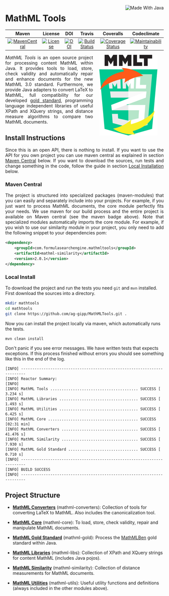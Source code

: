 <a href="https://go.java/index.html"><img align="right" src="https://forthebadge.com/images/badges/made-with-java.svg" alt="Made With Java" height="32"></a>

# MathML Tools

| Maven | License | DOI | Travis | Coveralls | Codeclimate |
| :---: | :---: | :---: | :---: | :---: | :---: |
| [![MavenCentral](https://maven-badges.herokuapp.com/maven-central/com.formulasearchengine.mathmltools/mathmltools/badge.svg)](https://maven-badges.herokuapp.com/maven-central/com.formulasearchengine.mathmltools/mathmltools/) | [![License](http://img.shields.io/:license-apache-blue.svg)](http://www.apache.org/licenses/LICENSE-2.0.html) | [![DOI](https://zenodo.org/badge/85396484.svg)](https://zenodo.org/badge/latestdoi/85396484) | [![Build Status](https://travis-ci.org/ag-gipp/MathMLTools.svg?branch=refactor)](https://travis-ci.org/ag-gipp/MathMLTools) | [![Coverage Status](https://coveralls.io/repos/github/ag-gipp/MathMLTools/badge.svg?branch=refactor)](https://coveralls.io/github/ag-gipp/MathMLTools?branch=refactor) | [![Maintainability](https://api.codeclimate.com/v1/badges/41afd4eab2afc1b28b4b/maintainability)](https://codeclimate.com/github/ag-gipp/MathMLTools/maintainability)|

<img hspace="20" align="right" src="/mml3.svg" alt="MMLTools Logo" height="256"/>

<p align="justify"><i>MathML Tools</i> is an open source project for processing content MathML within Java.
It provides tools to load, store, check validity and automatically repair and enhance 
documents for the new MathML 3.0 standard.
Furthermore, we provide Java adapters to convert LaTeX to MathML, full compatibility for our developed <a href="https://mathmlben.wmflabs.org">gold standard</a>,
programming language independent libraries of useful XPath and XQuery strings, and
distance measure algorithms to compare two MathML documents.</p>

## Install Instructions
<p align="justify">Since this is an open API, there is nothing to install.
If you want to use the API for you own project you can use maven central as explained in section <a href="#maven-central">Maven Central</a> below.
If you want to download the sources, run tests and change something in the code, follow the guide in section <a href="#local-install">Local Installation</a> below.</p>

### Maven Central
<p align="justify">The project is structured into specialized packages (maven-modules) that you can easily and separately include into your projects.
For example, if you just want to process MathML documents, the core module perfectly fits your needs.
We use maven for our build process and the entire project is available on Maven central (see the maven badge above). Note that 
specialized modules automatically imports the core module. For example, if you wish to use our similarity module in your project, 
you only need to add the following snippet to your dependencies pom:</p>

``` xml
<dependency>
    <groupId>com.formulasearchengine.mathmltools</groupId>
    <artifactId>mathml-similarity</artifactId>
    <version>2.0.1</version>
</dependency>
```

### Local Install
To download the project and run the tests you need `git` and `mvn` installed.
First download the sources into a directory.
``` bash
mkdir mathtools
cd mathtools
git clone https://github.com/ag-gipp/MathMLTools.git .
```
Now you can install the project locally via maven, which automatically runs the tests.
```bash
mvn clean install
```
Don't panic if you see error messages. We have written tests that expects exceptions.
If this process finished without errors you should see something like this in the end of the log.
```
[INFO] ------------------------------------------------------------------------
[INFO] Reactor Summary:
[INFO] 
[INFO] MathML Tools ....................................... SUCCESS [  3.234 s]
[INFO] MathML Libraries ................................... SUCCESS [  1.493 s]
[INFO] MathML Utilities ................................... SUCCESS [  6.425 s]
[INFO] MathML Core ........................................ SUCCESS [02:31 min]
[INFO] MathML Converters .................................. SUCCESS [ 41.476 s]
[INFO] MathML Similarity .................................. SUCCESS [  7.930 s]
[INFO] MathML Gold Standard ............................... SUCCESS [  0.710 s]
[INFO] ------------------------------------------------------------------------
[INFO] BUILD SUCCESS
[INFO] ------------------------------------------------------------------------
```

## Project Structure

- __[MathML Converters](mathml-converters)__ (mathml-converters):
Collection of tools for converting LaTeX to MathML. Also includes the canonicalization tool.

- __[MathML Core](mathml-core)__ (mathml-core): 
To load, store, check validity, repair and manipulate MathML documents.

- __[MathML Gold Standard](mathml-gold)__ (mathml-gold): 
Process the [MathMLBen](https://mathmlben.wmflabs.org) gold standard within Java.

- __[MathML Libraries](mathml-libs)__ (mathml-libs): 
Collection of XPath and XQuery strings for content MathML (includes Java pojos).

- __[MathML Similarity](mathml-similarity)__ (mathml-similarity): 
Collection of distance measurements for MathML documents.

- __[MathML Utilities](mathml-utils)__ (mathml-utils): 
Useful utility functions and definitions (always included in the other modules above).

